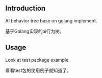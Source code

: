 ## Introduction
AI behavior tree base on golang implement.

基于Golang实现的ai行为树。

## Usage
Look at test package example.

看看test包的使用例子就知道了。